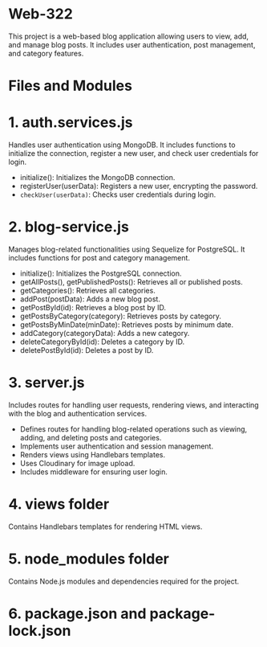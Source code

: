 # Web-322
This project is a web-based blog application allowing users to view, add, and manage blog posts. It includes user authentication, post management, and category features.

# Files and Modules

# 1. auth.services.js

Handles user authentication using MongoDB. It includes functions to initialize the connection, register a new user, and check user credentials for login.

- initialize(): Initializes the MongoDB connection.
- registerUser(userData): Registers a new user, encrypting the password.
- `checkUser(userData)`: Checks user credentials during login.

# 2. blog-service.js

Manages blog-related functionalities using Sequelize for PostgreSQL. It includes functions for post and category management.

- initialize(): Initializes the PostgreSQL connection.
- getAllPosts(), getPublishedPosts(): Retrieves all or published posts.
- getCategories(): Retrieves all categories.
- addPost(postData): Adds a new blog post.
- getPostById(id): Retrieves a blog post by ID.
- getPostsByCategory(category): Retrieves posts by category.
- getPostsByMinDate(minDate): Retrieves posts by minimum date.
- addCategory(categoryData): Adds a new category.
- deleteCategoryById(id): Deletes a category by ID.
- deletePostById(id): Deletes a post by ID.

# 3. server.js

Includes routes for handling user requests, rendering views, and interacting with the blog and authentication services.

- Defines routes for handling blog-related operations such as viewing, adding, and deleting posts and categories.
- Implements user authentication and session management.
- Renders views using Handlebars templates.
- Uses Cloudinary for image upload.
- Includes middleware for ensuring user login.

# 4. views folder

Contains Handlebars templates for rendering HTML views.

# 5. node_modules folder

Contains Node.js modules and dependencies required for the project.

# 6. package.json and package-lock.json

